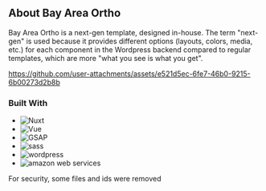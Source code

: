 ## About Bay Area Ortho

Bay Area Ortho is a next-gen template, designed in-house. The term "next-gen" is used because it provides different options (layouts, colors, media, etc.) for each component in the Wordpress backend compared to regular templates, which are more "what you see is what you get".

https://github.com/user-attachments/assets/e521d5ec-6fe7-46b0-9215-6b00273d2b8b


### Built With

* ![Nuxt][Nuxt.js]
* ![Vue][Vue.js]
* ![GSAP][GSAP]
* ![sass][sass]
* ![wordpress][wordpress]
* ![amazon web services][aws]


For security, some files and ids were removed


<!-- MARKDOWN LINKS & IMAGES -->
[Nuxt.js]: https://img.shields.io/badge/nuxt%20js-00C58E?style=for-the-badge&logo=nuxtdotjs&logoColor=white
[Vue.js]: https://img.shields.io/badge/Vue.js-35495E?style=for-the-badge&logo=vuedotjs&logoColor=4FC08D
[GSAP]: https://img.shields.io/badge/GSAP-93CF2B?style=for-the-badge&logo=greensock&logoColor=white
[sass]: https://img.shields.io/badge/Sass-CC6699?style=for-the-badge&logo=sass&logoColor=white
[wordpress]: https://img.shields.io/badge/Wordpress-21759B?style=for-the-badge&logo=wordpress&logoColor=white
[aws]: https://img.shields.io/badge/Amazon_AWS-FF9900?style=for-the-badge&logo=amazonaws&logoColor=white
